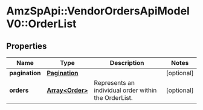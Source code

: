 # AmzSpApi::VendorOrdersApiModelV0::OrderList

## Properties
Name | Type | Description | Notes
------------ | ------------- | ------------- | -------------
**pagination** | [**Pagination**](Pagination.md) |  | [optional] 
**orders** | [**Array&lt;Order&gt;**](Order.md) | Represents an individual order within the OrderList. | [optional] 

